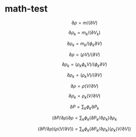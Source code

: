 # math-test

$$ \partial \rho = m / (\partial V) $$

$$ \partial \rho_k = m_k / (\partial V_k) $$

$$ \partial \rho_k = m_k / (\phi_k \partial V) $$

$$ \partial \rho = (\rho V) / (\partial V) $$

$$ \partial \rho_k = (\rho_k \phi_k V) / (\phi_k \partial V) $$

$$ \partial \rho_k = (\rho_k V) / (\partial V) $$

$$ \partial \rho = \rho (V / \partial V) $$

$$ \partial \rho_k = \rho_k (V / \partial V) $$

$$ \partial P = \sum_k \phi_k \partial P_k $$

$$ (\partial P/\partial \rho)\partial \rho = \sum_k \phi_k (\partial P_k/\partial \rho_k)\partial \rho_k $$

$$ (\partial P/\partial \rho)(\rho (V / \partial V)) = \sum_k \phi_k (\partial P_k/\partial \rho_k)(\rho_k (V / \partial V)) $$
